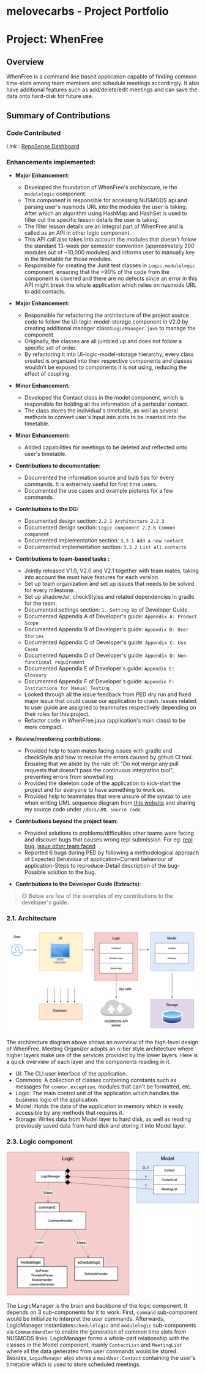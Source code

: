 <H1> melovecarbs - Project Portfolio </H1>
  
# Project: WhenFree

##  Overview

  WhenFree is a command line based application capable of finding common time-slots among team members and schedule meetings accordingly. It also have additional features such as add/delete/edit meetings and can save the data onto hard-disk for future use.

## Summary of Contributions

### Code Contributed
Link : [RepoSense Dashboard](https://nus-cs2113-ay1920s2.github.io/tp-dashboard/#=undefined&search=melovecarbs)

### Enhancements implemented:
* **Major Enhancement:**  
    * Developed the foundation of WhenFree's architecture, ie the ```modulelogic``` component. 
    * This component is responsible for accessing NUSMODS api and parsing user's nusmods URL into the modules the user is taking. After which an algorithm using HashMap and HashSet is used to filter out the specific lesson details the user is taking. 
    * The filter lesson details are an integral part of WhenFree and is called as an API in other logic component.
    * This API call also takes into account the modules that doesn't follow the standard 13-week per semester convention (approximately 200 modules out of ~10,000 modules) and informs user to manually key in the timetable for those modules. 
    * Responsible for creating the Junit test classes in ```Logic.modulelogic``` component, ensuring that the >90% of the code from the component is covered and there are no defects since an error in this API might break the whole application which relies on nusmods URL to add contacts.
* **Major Enhancement:**  
    * Responsible for refactoring the architecture of the project source code to follow the UI-logic-model-storage component in V2.0 by creating additional manager class:```LogicManager.java``` to manage the component. 
    * Originally, the classes are all jumbled up and does not follow a specific set of order. 
    * By refactoring it into UI-logic-model-storage hierarchy, every class created is organized into their respective components and classes wouldn't be exposed to components it is not using, reducing the effect of coupling.
* **Minor Enhancement:** 
    * Developed the Contact class in the model component, which is responsible for holding all the information of a particular contact. 
    * The class stores the individual's timetable, as well as several methods to convert user's input into slots to be inserted into the timetable.
* **Minor Enhancement:** 
    * Added capabilities for meetings to be deleted and reflected onto user's timetable.
* **Contributions to documentation:**
	* Documented the information source and bulb tips for every commands. It is extremely useful for first time users.
	* Documented the use cases and example pictures for a few commands.
* **Contributions to the DG:**
	* Documented design section: ```2.2.1 Architecture 2.2.3```
	* Documented design section: ```Logic component 2.2.6 Common component```
	* Documented implementation section: ```3.3.1 Add a new contact```
	* Docuemented implementation section: ```3.3.2 List all contacts```
	
* **Contributions to team-based tasks :**
	* Jointly released V1.0, V2.0 and V2.1 together with team mates, taking into account the must have features for each version.
	* Set up team organization and set up issues that needs to be solved for every milestone.
	* Set up shadowJar, checkStyles and related dependencies in gradle for the team.
	* Documented settings section: ```1. Setting Up``` of Developer Guide.
	* Documented Appendix A of Developer's guide: ```Appendix A: Product Scope```
	* Documented Appendix B of Developer's guide: ```Appendix B: User Stories```
	* Documented Appendix C of Developer's guide: ```Appendix C: Use Cases```
	* Documented Appendix D of Developer's guide: ```Appendix D: Non-functional requirement```
	* Documented Appendix E of Developer's guide: ```Appendix E: Glossary```
	* Documented Appendix F of Developer's guide: ```Appendix F: Instructions for Manual Testing```
    * Looked through all the issue feedback from PED dry run and fixed major issue that could cause our application to crash. Issues related to user guide are assigned to teammates respectively depending on their roles for this project.
    * Refactor code in WhenFree.java (application's main class) to be more compact.
    
* **Review/mentoring contributions:**
    * Provided help to team mates facing issues with gradle and checkStyle and how to resolve the errors caused by github CI tool. Ensuring that we abide by the rule of: "Do not merge any pull requests that doesn't pass the continuous integration tool", preventing errors from snowballing.
    * Provided the skeleton code of the application to kick-start the project and for everyone to have something to work on.
    * Provided help to teammates that were unsure of the syntax to use when writing UML sequence diagram from [this website](https://sequencediagram.org/) and sharing my source code under ```/docs/UML source code```.
    
* **Contributions beyond the project team:**
    * Provided solutions to problems/difficulties other teams were facing and discover bugs that causes wrong repl submission. For eg: [repl bug](https://github.com/nus-cs2113-AY1920S2/forum/issues/6), [issue other team faced](https://github.com/nus-cs2113-AY1920S2/forum/issues/104)
    * Reported 6 bugs during PED by following a methodological approach of Expected Behaviour of application-Current behaviour of application-Steps to reproduce-Detail description of the bug-Possible solution to the bug.
    
* **Contributions to the Developer Guide (Extracts)**: 

> :blush: Below are few of the examples of my contributions to the developer's guide.

### 2.1. Architecture
![Architecture Diagram](../images/architecture.png)<br>

The architecture diagram above shows an overview of the high-level design of WhenFree. Meeting Organizer
adopts an n-tier style architecture where higher layers make use of the services provided by the lower layers.
Here is a quick overview of each layer and the components residing in it.
* UI: The CLI user interface of the application.
* Commons: A collection of classes containing constants such as messages for ```common.exception```, modules that can't be formatted, etc.
* Logic: The main control unit of the application which handles the business logic of the application.
* Model: Holds the data of the application in memory which is easily accessible by any methods that requires it.
* Storage: Writes data from Model layer to hard disk, as well as reading previously saved data from hard disk and storing it into Model layer.

### 2.3. Logic component
![Logic Component](../images/logiccomponent.png)<br>

The LogicManager is the brain and backbone of the logic component. It depends on 3 sub-components for it to work.
First, ```command``` sub-component would be initialize to interpret the user commands. 
Afterwards, LogicManager instantiates```schedulelogic``` and ```modulelogic``` sub-components via ```CommandHandler``` to enable the generation of common time slots from NUSMODS links.
LogicManager forms a whole-part relationship with the classes in the Model component, mainly ```ContactList``` and ```MeetingList``` where all the data generated from user commands would be stored. Besides, ```LogicManager``` also stores a ```mainUser:Contact``` containing the user's timetable
which is used to store scheduled meetings.
